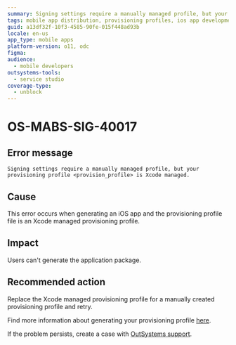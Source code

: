 ```yaml
---
summary: Signing settings require a manually managed profile, but your provisioning profile <provision_profile> is Xcode managed.
tags: mobile app distribution, provisioning profiles, ios app development, deployment issues, xcode
guid: a13df32f-10f3-4585-90fe-015f448ad93b
locale: en-us
app_type: mobile apps
platform-version: o11, odc
figma:
audience:
  - mobile developers
outsystems-tools:
  - service studio
coverage-type:
  - unblock
---
```


# OS-MABS-SIG-40017

## Error message

`Signing settings require a manually managed profile, but your provisioning profile <provision_profile> is Xcode managed.`

## Cause

This error occurs when generating an iOS app and the provisioning profile file is an Xcode managed provisioning profile.

## Impact

Users can't generate the application package.

## Recommended action

Replace the Xcode managed provisioning profile for a manually created provisioning profile and retry.

Find more information about generating your provisioning profile [here](https://success.outsystems.com/Documentation/11/Delivering_Mobile_Apps/Generate_and_Distribute_Your_Mobile_App/More_Information_on_Generating_and_Distributing_Mobile_Apps#create-a-provisioning-profile).

If the problem persists, create a case with [OutSystems support](https://www.outsystems.com/support/portal/open-support-case?ErrorCode=OS-MABS-SIG-40017).
